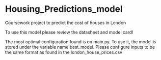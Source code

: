 # Housing_Predictions_model
Coursework project to predict the cost of houses in London 

To use this model please review the datasheet and model card!

The most optimal configuration found is on main.py. To use it, the model is stored under the variable name best_model. Please configure inputs to be the same format as found in the london_house_prices.csv

